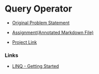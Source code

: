 # Query Operator

- [Original Problem Statement](https://docs.google.com/document/d/1dXJ9C5mlrZbo6ZsbOiU9bNPxwJ8HbffWJ7dPjP73IsQ/edit?tab=t.0)

- [Assignment(Annotated Markdown File)](./Assignment.md)

- [Project Link](./LinqOperationConsole/LinqOperationConsole/)

### Links

- [LINQ - Getting Started](https://docs.microsoft.com/en-us/dotnet/csharp/programming-guide/concepts/linq/getting-started-with-linq)